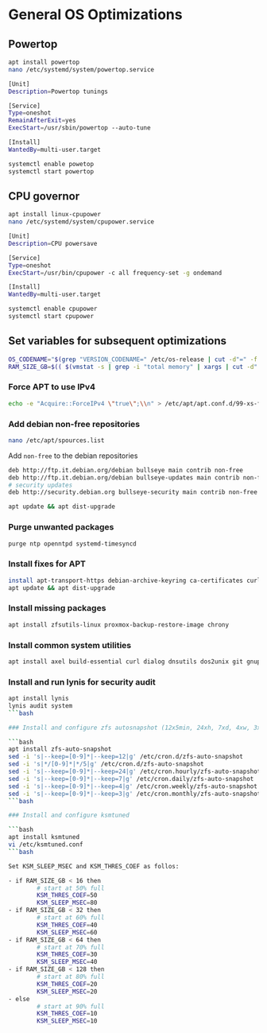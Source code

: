 # General OS Optimizations

## Powertop

```bash
apt install powertop
nano /etc/systemd/system/powertop.service
```

```bash
[Unit]
Description=Powertop tunings

[Service]
Type=oneshot
RemainAfterExit=yes
ExecStart=/usr/sbin/powertop --auto-tune

[Install]
WantedBy=multi-user.target
```

```bash
systemctl enable powetop
systemctl start powertop
```

## CPU governor

```bash
apt install linux-cpupower
nano /etc/systemd/system/cpupower.service
```

```bash
[Unit]
Description=CPU powersave

[Service]
Type=oneshot
ExecStart=/usr/bin/cpupower -c all frequency-set -g ondemand

[Install]
WantedBy=multi-user.target
```

```bash
systemctl enable cpupower
systemctl start cpupower
```

## Set variables for subsequent optimizations

```bash
OS_CODENAME="$(grep "VERSION_CODENAME=" /etc/os-release | cut -d"=" -f 2 | xargs )"
RAM_SIZE_GB=$(( $(vmstat -s | grep -i "total memory" | xargs | cut -d" " -f 1) / 1024 / 1000))
```

### Force APT to use IPv4

```bash
echo -e "Acquire::ForceIPv4 \"true\";\\n" > /etc/apt/apt.conf.d/99-xs-force-ipv4
```

### Add debian non-free repositories

```bash
nano /etc/apt/spources.list
```

Add ```non-free``` to the debian repositories

```bash
deb http://ftp.it.debian.org/debian bullseye main contrib non-free
deb http://ftp.it.debian.org/debian bullseye-updates main contrib non-free
# security updates
deb http://security.debian.org bullseye-security main contrib non-free
```

```bash
apt update && apt dist-upgrade
```

### Purge unwanted packages

```bash
purge ntp openntpd systemd-timesyncd
```

### Install fixes for APT

```bash
install apt-transport-https debian-archive-keyring ca-certificates curl
apt update && apt dist-upgrade
```

### Install missing packages

```bash
apt install zfsutils-linux proxmox-backup-restore-image chrony
```

### Install common system utilities

```bash
apt install axel build-essential curl dialog dnsutils dos2unix git gnupg-agent grc htop iftop iotop iperf ipset iptraf mlocate msr-tools nano net-tools software-properties-common sshpass tmux unzip vim vim-nox wget whois zip
```

### Install and run lynis for security audit

```bash
apt install lynis
lynis audit system
```bash

### Install and configure zfs autosnapshot (12x5min, 24xh, 7xd, 4xw, 3xm)

```bash
apt install zfs-auto-snapshot
sed -i 's|--keep=[0-9]*|--keep=12|g' /etc/cron.d/zfs-auto-snapshot
sed -i 's|*/[0-9]*|*/5|g' /etc/cron.d/zfs-auto-snapshot
sed -i 's|--keep=[0-9]*|--keep=24|g' /etc/cron.hourly/zfs-auto-snapshot
sed -i 's|--keep=[0-9]*|--keep=7|g' /etc/cron.daily/zfs-auto-snapshot
sed -i 's|--keep=[0-9]*|--keep=4|g' /etc/cron.weekly/zfs-auto-snapshot
sed -i 's|--keep=[0-9]*|--keep=3|g' /etc/cron.monthly/zfs-auto-snapshot
```bash

### Install and configure ksmtuned

```bash
apt install ksmtuned
vi /etc/ksmtuned.conf
```bash

Set KSM_SLEEP_MSEC and KSM_THRES_COEF as follos:

- if RAM_SIZE_GB < 16 then
        # start at 50% full
        KSM_THRES_COEF=50
        KSM_SLEEP_MSEC=80
- if RAM_SIZE_GB < 32 then
        # start at 60% full
        KSM_THRES_COEF=40
        KSM_SLEEP_MSEC=60
- if RAM_SIZE_GB < 64 then
        # start at 70% full
        KSM_THRES_COEF=30
        KSM_SLEEP_MSEC=40
- if RAM_SIZE_GB < 128 then
        # start at 80% full
        KSM_THRES_COEF=20
        KSM_SLEEP_MSEC=20
- else
        # start at 90% full
        KSM_THRES_COEF=10
        KSM_SLEEP_MSEC=10
